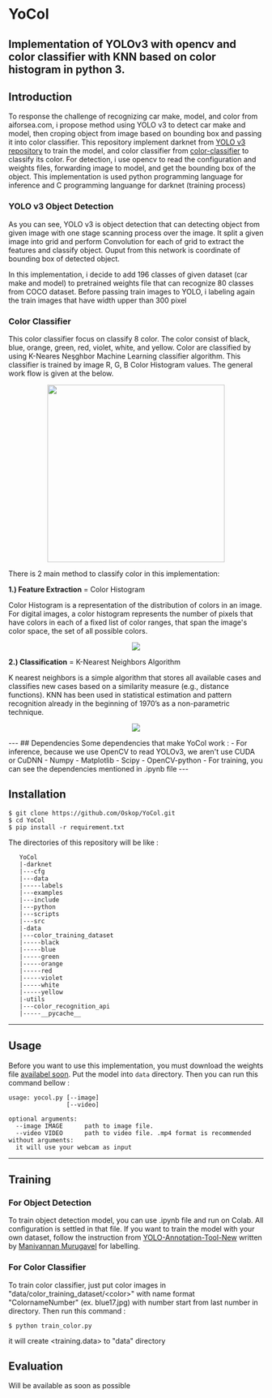 # YoCol
Implementation of YOLOv3 with opencv and color classifier with KNN based on color histogram in python 3.
---

## Introduction
To response the challenge of recognizing car make, model, and color from aiforsea.com, i propose method using YOLO v3 to detect car make and model, then croping object from image based on bounding box and passing it into color classifier. This repository implement darknet from [YOLO v3 repository](https://github.com/pjreddie/darknet) to train the model, and color classifier from [color-classifier](https://github.com/ahmetozlu/color_classifier) to classify its color. For detection, i use opencv to read the configuration and weights files, forwarding image to model, and get the bounding box of the object. This implementation is used python programming language for inference and C programming languange for darknet (training process)

### YOLO v3 Object Detection
As you can see, YOLO v3 is object detection that can detecting object from given image with one stage scanning process over the image. It split a given image into grid and perform Convolution for each of grid to extract the features and classify object. Ouput from this network is coordinate of bounding box of detected object.

In this implementation, i decide to add 196 classes of given dataset (car make and model) to pretrained weights file that can recognize 80 classes from COCO dataset. Before passing train images to YOLO, i labeling again the train images that have width upper than 300 pixel

### Color Classifier
This color classifier focus on classify 8 color. The color consist of black, blue, orange, green, red, violet, white, and yellow. Color are classified by using K-Neares Neşghbor Machine Learning classifier algorithm. This classifier is trained by image R, G, B Color Histogram values. The general work flow is given at the below.

<p align="center">
  <img src="https://user-images.githubusercontent.com/22610163/35335133-a9632c70-0125-11e8-9204-0b4bfd0702a7.png" {width=35px height=350px}>
</p>

There is 2 main method to classify color in this implementation: 

**1.) Feature Extraction** = Color Histogram

Color Histogram is a representation of the distribution of colors in an image. For digital images, a color histogram represents the number of pixels that have colors in each of a fixed list of color ranges, that span the image's color space, the set of all possible colors.

<p align="center">
  <img src="https://user-images.githubusercontent.com/22610163/34918867-44f5feaa-f96b-11e7-9994-1747846266c9.png">
</p>

**2.) Classification** = K-Nearest Neighbors Algorithm

K nearest neighbors is a simple algorithm that stores all available cases and classifies new cases based on a similarity measure (e.g., distance functions). KNN has been used in statistical estimation and pattern recognition already in the beginning of 1970’s as a non-parametric technique.

<p align="center">
  <img src="https://user-images.githubusercontent.com/22610163/34918895-c7b94d24-f96b-11e7-87da-8619d9bd4246.png">
</p>
---
## Dependencies
Some dependencies that make YoCol work : 
- For inference, because we use OpenCV to read YOLOv3, we aren't use CUDA or CuDNN
  - Numpy
  - Matplotlib
  - Scipy
  - OpenCV-python
- For training, you can see the dependencies mentioned in .ipynb file
---

## Installation
```Shell
$ git clone https://github.com/Oskop/YoCol.git
$ cd YoCol
$ pip install -r requirement.txt
```
The directories of this repository will be like :
```Shell
   YoCol
   |-darknet
   |---cfg
   |---data
   |-----labels
   |---examples
   |---include
   |---python
   |---scripts
   |---src
   |-data
   |---color_training_dataset
   |-----black
   |-----blue
   |-----green
   |-----orange
   |-----red
   |-----violet
   |-----white
   |-----yellow
   |-utils
   |---color_recognition_api
   |-----__pycache__
```
---

## Usage
Before you want to use this implementation, you must download the weights file [availabel soon](). Put the model into ```data``` directory. Then you can run this command bellow :
```
usage: yocol.py [--image]
                [--video]

optional arguments:
  --image IMAGE      path to image file.
  --video VIDEO      path to video file. .mp4 format is recommended
without arguments:
  it will use your webcam as input
```
---

## Training
### For Object Detection
To train object detection model, you can use .ipynb file and run on Colab. All configuration is settled in that file. If you want to train the model with your own dataset, follow the instruction from [YOLO-Annotation-Tool-New](https://medium.com/@manivannan_data/yolo-annotation-tool-new-18c7847a2186) written by [Manivannan Murugavel](https://medium.com/@manivannan_data) for labelling.

### For Color Classifier
To train color classifier, just put color images in "data/color_training_dataset/\<color\>" with name format "ColornameNumber" (ex. blue17.jpg) with number start from last number in <color> directory. Then run this command :
```Shell
$ python train_color.py
```
it will create \<training.data\> to "data" directory

## Evaluation
Will be available as soon as possible

